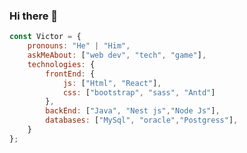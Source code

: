 ### Hi there 👋

```javascript
const Victor = {
    pronouns: "He" | "Him",
    askMeAbout: ["web dev", "tech", "game"],
    technologies: {
        frontEnd: {
            js: ["Html", "React"],
            css: ["bootstrap", "sass", "Antd"]
        },
        backEnd: ["Java", "Nest js","Node Js"],
        databases: ["MySql", "oracle","Postgress"],
    }
};
```

<!--
**vprada25/vprada25** is a ✨ _special_ ✨ repository because its `README.md` (this file) appears on your GitHub profile.

Here are some ideas to get you started:

- 🔭 I’m currently working on ...
- 🌱 I’m currently learning ...
- 👯 I’m looking to collaborate on ...
- 🤔 I’m looking for help with ...
- 💬 Ask me about ...
- 📫 How to reach me: ...
- 😄 Pronouns: ...
- ⚡ Fun fact: ...





-->
